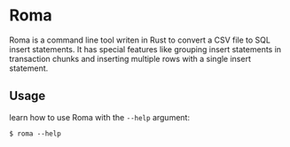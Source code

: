 # Roma

Roma is a command line tool writen in Rust to convert a CSV file to SQL insert statements. It has special features like grouping insert statements in transaction chunks and inserting multiple rows with a single insert statement.

## Usage

learn how to use Roma with the `--help` argument:

    $ roma --help
